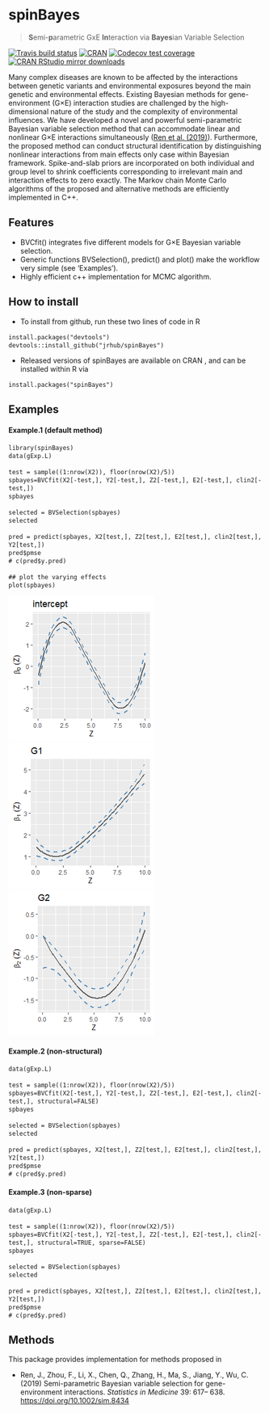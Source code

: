 
<!-- README.md is generated from README.Rmd. Please edit that file -->

# spinBayes

> **S**emi-**p**arametric GxE **In**teraction via **Bayes**ian Variable
> Selection

<!-- badges: start -->

[![Travis build
status](https://travis-ci.org/jrhub/spinBayes.svg?branch=master)](https://travis-ci.org/jrhub/spinBayes)
[![CRAN](https://www.r-pkg.org/badges/version/spinBayes)](https://cran.r-project.org/package=spinBayes)
[![Codecov test
coverage](https://codecov.io/gh/jrhub/spinBayes/branch/master/graph/badge.svg)](https://codecov.io/gh/jrhub/spinBayes?branch=master)
[![CRAN RStudio mirror
downloads](http://cranlogs.r-pkg.org/badges/spinBayes)](http://www.r-pkg.org/pkg/spinBayes)
<!-- badges: end -->

Many complex diseases are known to be affected by the interactions
between genetic variants and environmental exposures beyond the main
genetic and environmental effects. Existing Bayesian methods for
gene-environment (G×E) interaction studies are challenged by the
high-dimensional nature of the study and the complexity of environmental
influences. We have developed a novel and powerful semi-parametric
Bayesian variable selection method that can accommodate linear and
nonlinear G×E interactions simultaneously ([Ren et
al. (2019)](https://arxiv.org/abs/1906.01057)). Furthermore, the
proposed method can conduct structural identification by distinguishing
nonlinear interactions from main effects only case within Bayesian
framework. Spike-and-slab priors are incorporated on both individual and
group level to shrink coefficients corresponding to irrelevant main and
interaction effects to zero exactly. The Markov chain Monte Carlo
algorithms of the proposed and alternative methods are efficiently
implemented in C++.

## Features

  - BVCfit() integrates five different models for G×E Bayesian variable
    selection. <!-- + sparse --> <!-- + VC --> <!-- + structural -->
  - Generic functions BVSelection(), predict() and plot() make the
    workflow very simple (see ‘Examples’).
  - Highly efficient c++ implementation for MCMC algorithm.
    <!-- * Testing coverage >80%  -->
    <!-- [![Codecov test coverage](https://codecov.io/gh/jrhub/spinBayes/branch/master/graph/badge.svg)](https://codecov.io/gh/jrhub/spinBayes?branch=master) -->

## How to install

  - To install from github, run these two lines of code in R

<!-- end list -->

    install.packages("devtools")
    devtools::install_github("jrhub/spinBayes")

  - Released versions of spinBayes are available on CRAN
    <!-- [(link)](https://cran.r-project.org/package=spinBayes) --> ,
    and can be installed within R via

<!-- end list -->

    install.packages("spinBayes")

## Examples

<!-- ### Survival response -->

#### Example.1 (default method)

    library(spinBayes)
    data(gExp.L)
    
    test = sample((1:nrow(X2)), floor(nrow(X2)/5))
    spbayes=BVCfit(X2[-test,], Y2[-test,], Z2[-test,], E2[-test,], clin2[-test,])
    spbayes
    
    selected = BVSelection(spbayes)
    selected
    
    pred = predict(spbayes, X2[test,], Z2[test,], E2[test,], clin2[test,], Y2[test,])
    pred$pmse
    # c(pred$y.pred)
    
    ## plot the varying effects
    plot(spbayes)

![](README-unnamed-chunk-2-1.png)<!-- -->![](README-unnamed-chunk-2-2.png)<!-- -->![](README-unnamed-chunk-2-3.png)<!-- -->

#### Example.2 (non-structural)

    data(gExp.L)
    
    test = sample((1:nrow(X2)), floor(nrow(X2)/5))
    spbayes=BVCfit(X2[-test,], Y2[-test,], Z2[-test,], E2[-test,], clin2[-test,], structural=FALSE)
    spbayes
    
    selected = BVSelection(spbayes)
    selected
    
    pred = predict(spbayes, X2[test,], Z2[test,], E2[test,], clin2[test,], Y2[test,])
    pred$pmse
    # c(pred$y.pred)

#### Example.3 (non-sparse)

    data(gExp.L)
    
    test = sample((1:nrow(X2)), floor(nrow(X2)/5))
    spbayes=BVCfit(X2[-test,], Y2[-test,], Z2[-test,], E2[-test,], clin2[-test,], structural=TRUE, sparse=FALSE)
    spbayes
    
    selected = BVSelection(spbayes)
    selected
    
    pred = predict(spbayes, X2[test,], Z2[test,], E2[test,], clin2[test,], Y2[test,])
    pred$pmse
    # c(pred$y.pred)

<!-- ## News -->

<!-- ### regnet 0.3.0 [2018-5-21] -->

<!-- * Two new, easy to use, integrated interfaces: cv.regnet() and regnet(). -->

<!-- * New methods for continuous and survival responses. -->

<!-- * The new "clv" argument allows the presence of clinical variables that are not subject to penalty in the X matrix. -->

<!-- ### regnet 0.2.0 [2017-10-14] -->

<!-- * Provides c++ implementation for coordinate descent algorithms. This update significantly increases the speed of cross-validation functions in this package. -->

## Methods

This package provides implementation for methods proposed in

  - Ren, J., Zhou, F., Li, X., Chen, Q., Zhang, H., Ma, S., Jiang, Y.,
    Wu, C. (2019) Semi-parametric Bayesian variable selection for
    gene-environment interactions. *Statistics in Medicine* 39: 617–
    638. <https://doi.org/10.1002/sim.8434>

<!-- ## References -->

<!-- * Wu, C., and Ma, S. (2015). A selective review of robust variable selection with applications in bioinformatics. [Briefings in Bioinformatics, 16(5), 873Ã¢â‚¬â€œ883](http://doi.org/10.1093/bib/bbu046) -->

<!-- * Wu, C., Shi, X., Cui, Y. and Ma, S. (2015). A penalized robust semiparametric approach for gene-environment interactions. [Statistics in Medicine, 34 (30): 4016Ã¢â‚¬â€œ4030](https://doi.org/10.1002/sim.6609) -->

<!-- * Wu, C, Jiang, Y, Ren, J, Cui, Y, Ma, S. (2018). Dissecting gene-environment interactions: A penalized robust approach accounting for hierarchical structures.[Statistics in Medicine, 37:437Ã¢â‚¬â€œ456](https://doi.org/10.1002/sim.7518) -->
